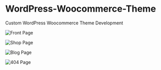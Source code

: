 
# WordPress-Woocommerce-Theme
Custom WordPress Woocommerce Theme Development

![Front Page](https://i.ibb.co/yWv1Rmg/front-page.jpg)

![Shop Page](https://i.ibb.co/wg0mByC/shop.jpg)

![Blog Page](https://i.ibb.co/KLgmqCC/blog-page.jpg)

![404 Page](https://i.ibb.co/RpJF6HT/404.jpg)
